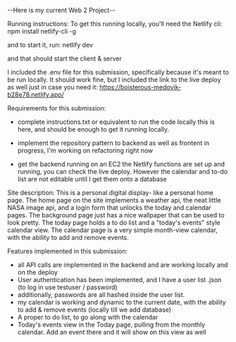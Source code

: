 --Here is my current Web 2 Project--

Running instructions:
To get this running locally, you'll need the Netlify cli:
npm install netlify-cli -g

and to start it, run:
netlify dev

and that should start the client & server

I included the .env file for this submission, specifically because it's meant to
be run locally. It should work fine, but I included the link to the live deploy
as well just in case you need it:
https://boisterous-medovik-b28e78.netlify.app/


Requirements for this submission:
- complete instructions.txt or equivalent to run the code locally
    this is here, and should be enough to get it running locally.

- implement the repository pattern to backend as well as frontent
    in progress, I'm working on refactoring right now

- get the backend running on an EC2
    the Netlify functions are set up and running, you can check the live deploy.
    However the calendar and to-do list are not editable until I get them onto a 
    database


Site description:
This is a personal digital display- like a personal home page. The home page on the site implements a weather api, the neat little NASA image api, and a login form that unlocks the today and calendar pages. The background page just has a nice wallpaper that can be used to look pretty. The today page holds a to do list and a "today's events" style calendar view. The calendar page is a very simple month-view calendar, with the ability to add and remove events.

Features implemented in this submission:
- all API calls are implemented in the backend and are working locally and on the deploy
- User authentication has been implemented, and I have a user list .json (to log
    in use testuser / password)
- additionally, passwords are all hashed inside the user list.
- my calendar is working and dynamic to the current date, with the ability to add
    & remove events (locally till we add database)
- A proper to do list, to go along with the calendar
- Today's events view in the Today page, pulling from the monthly calendar. Add
    an event there and it will show on this view as well

